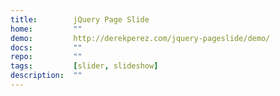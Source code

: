 ```yaml
---
title:        jQuery Page Slide
home:         ""
demo:         http://derekperez.com/jquery-pageslide/demo/
docs:         ""
repo:         ""
tags:         [slider, slideshow]
description:  ""
---
```


